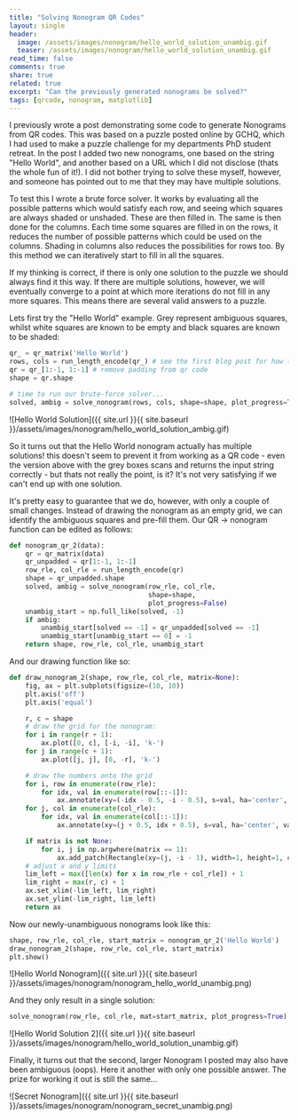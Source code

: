 ```yaml
---
title: "Solving Nonogram QR Codes"
layout: single
header:
  image: /assets/images/nonogram/hello_world_solution_unambig.gif
  teaser: /assets/images/nonogram/hello_world_solution_unambig.gif
read_time: false
comments: true
share: true
related: true
excerpt: "Can the previously generated nonograms be solved?"
tags: [qrcode, nonogram, matplotlib]
---
```


I previously wrote a post demonstrating some code to generate Nonograms from QR codes. This was based on a puzzle posted online by GCHQ, which I had used to make a puzzle challenge for my departments PhD student retreat. In the post I added two new nonograms, one based on the string "Hello World", and another based on a URL which I did not disclose (thats the whole fun of it!). I did not bother trying to solve these myself, however, and someone has pointed out to me that they may have multiple solutions.

To test this I wrote a brute force solver. It works by evaluating all the possible patterns which would satisfy each row, and seeing which squares are always shaded or unshaded. These are then filled in. The same is then done for the columns. Each time some squares are filled in on the rows, it reduces the number of possible patterns which could be used on the columns. Shading in columns also reduces the possibilities for rows too. By this method we can iteratively start to fill in all the squares.

If my thinking is correct, if there is only one solution to the puzzle we should always find it this way. If there are multiple solutions, however, we will eventually converge to a point at which more iterations do not fill in any more squares. This means there are several valid answers to a puzzle.

Lets first try the "Hello World" example. Grey represent ambiguous squares, whilst white squares are known to be empty and black squares are known to be shaded:

```python
qr_ = qr_matrix('Hello World') 
rows, cols = run_length_encode(qr_) # see the first blog post for how this function works
qr = qr_[1:-1, 1:-1] # remove padding from qr code
shape = qr.shape

# time to run our brute-force solver...
solved, ambig = solve_nonogram(rows, cols, shape=shape, plot_progress=True)
```

![Hello World Solution]({{ site.url }}{{ site.baseurl }}/assets/images/nonogram/hello_world_solution_ambig.gif)

So it turns out that the Hello World nonogram actually has multiple solutions! this doesn't seem to prevent it from working as a QR code - even the version above with the grey boxes scans and returns the input string correctly - but thats not really the point, is it? It's not very satisfying if we can't end up with one solution.

It's pretty easy to guarantee that we do, however, with only a couple of small changes. Instead of drawing the nonogram as an empty grid, we can identify the ambiguous squares and pre-fill them. Our QR -> nonogram function can be edited as follows:

```python
def nonogram_qr_2(data):
    qr = qr_matrix(data)
    qr_unpadded = qr[1:-1, 1:-1]
    row_rle, col_rle = run_length_encode(qr)
    shape = qr_unpadded.shape
    solved, ambig = solve_nonogram(row_rle, col_rle,
                                   shape=shape,
                                   plot_progress=False)
    unambig_start = np.full_like(solved, -1)
    if ambig:
        unambig_start[solved == -1] = qr_unpadded[solved == -1]
        unambig_start[unambig_start == 0] = -1
    return shape, row_rle, col_rle, unambig_start
```

And our drawing function like so:

```python
def draw_nonogram_2(shape, row_rle, col_rle, matrix=None):
    fig, ax = plt.subplots(figsize=(10, 10))
    plt.axis('off')
    plt.axis('equal')

    r, c = shape
    # draw the grid for the nonogram:
    for i in range(r + 1):
        ax.plot([0, c], [-i, -i], 'k-')
    for j in range(c + 1):
        ax.plot([j, j], [0, -r], 'k-')

    # draw the numbers onto the grid
    for i, row in enumerate(row_rle):
        for idx, val in enumerate(row[::-1]):
            ax.annotate(xy=(-idx - 0.5, -i - 0.5), s=val, ha='center', va='center')
    for j, col in enumerate(col_rle):
        for idx, val in enumerate(col[::-1]):
            ax.annotate(xy=(j + 0.5, idx + 0.5), s=val, ha='center', va='center')

    if matrix is not None:
        for i, j in np.argwhere(matrix == 1):
            ax.add_patch(Rectangle(xy=(j, -i - 1), width=1, height=1, color='k'))
    # adjust x and y limits
    lim_left = max([len(x) for x in row_rle + col_rle]) + 1
    lim_right = max(r, c) + 1
    ax.set_xlim(-lim_left, lim_right)
    ax.set_ylim(-lim_right, lim_left)
    return ax
```

Now our newly-unambiguous nonograms look like this:

```python
shape, row_rle, col_rle, start_matrix = nonogram_qr_2('Hello World')
draw_nonogram_2(shape, row_rle, col_rle, start_matrix)
plt.show()
```

![Hello World Nonogram]({{ site.url }}{{ site.baseurl }}/assets/images/nonogram/nonogram_hello_world_unambig.png)

And they only result in a single solution:

```python
solve_nonogram(row_rle, col_rle, mat=start_matrix, plot_progress=True)
```

![Hello World Solution 2]({{ site.url }}{{ site.baseurl }}/assets/images/nonogram/hello_world_solution_unambig.gif)

Finally, it turns out that the second, larger Nonogram I posted may also have been ambiguous (oops). Here it another with only one possible answer. The prize for working it out is still the same...

![Secret Nonogram]({{ site.url }}{{ site.baseurl }}/assets/images/nonogram/nonogram_secret_unambig.png)
